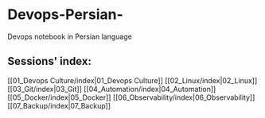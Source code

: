 # Devops-Persian-
Devops notebook in Persian language

## Sessions' index:
[[01_Devops Culture/index|01_Devops Culture]]
[[02_Linux/index|02_Linux]]
[[03_Git/index|03_Git]]
[[04_Automation/index|04_Automation]]
[[05_Docker/index|05_Docker]]
[[06_Observability/index|06_Observability]]
[[07_Backup/index|07_Backup]]

